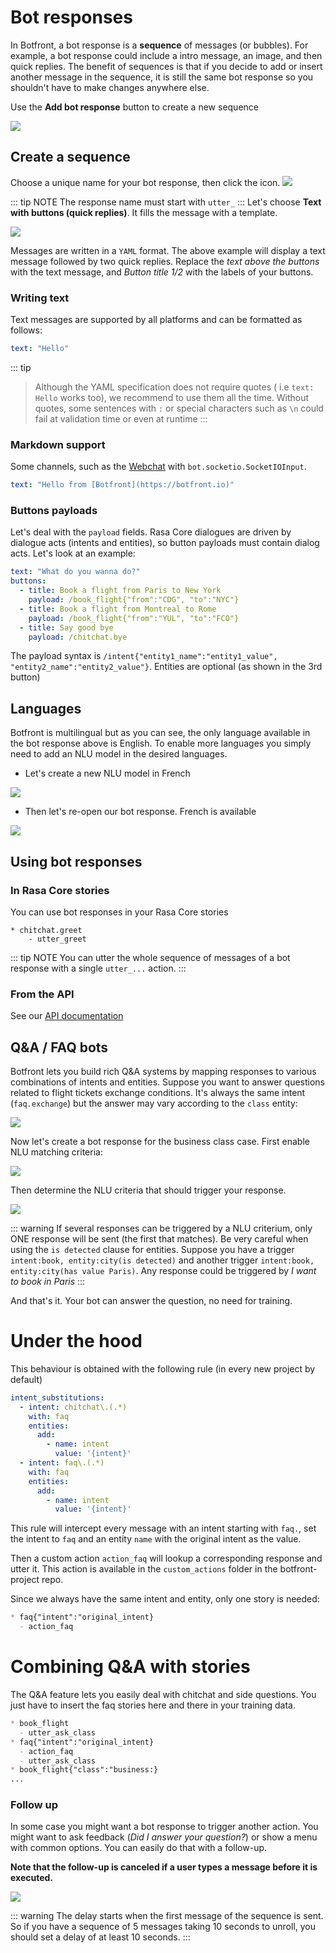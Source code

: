 # Bot responses

In Botfront, a bot response is a **sequence** of messages (or bubbles). For example, a bot response could include a intro message, an image, and then quick replies. The benefit of sequences is that if you decide to add or insert another message in the sequence, it is still the same bot response so you shouldn't have to make changes anywhere else.

Use the **Add bot response** button to create a new sequence

![](../../images/bot_responses_1.png)

## Create a sequence

Choose a unique name for your bot response, then click the <i class="fas fa-plus"></i> icon.
![](../../images/bot_responses_2.png)

::: tip NOTE
The response name must start with `utter_`
:::
Let's choose **Text with buttons (quick replies)**. It fills the message with a template. 

![](../../images/bot_responses_3.png)

Messages are written in a `YAML` format. The above example will display a text message followed by two quick replies. Replace the _text above the buttons_ with the text message, and _Button title 1/2_ with the labels of your buttons.

### Writing text

Text messages are supported by all platforms and can be formatted as follows:

```yaml
text: "Hello"
```

::: tip
> Although the YAML specification does not require quotes ( i.e `text: Hello` works too), we recommend to use them all the time. Without quotes, some sentences with `:` or special characters such as `\n` could fail at validation time or even at runtime
:::

### Markdown support

Some channels, such as the [Webchat](https://github.com/mrbot-ai/rasa-webchat) with `bot.socketio.SocketIOInput`.

```yaml
text: "Hello from [Botfront](https://botfront.io)"
```

### Buttons payloads

Let's deal with the `payload` fields. Rasa Core dialogues are driven by dialogue acts (intents and entities), so button payloads must contain dialog acts. Let's look at an example:

```yaml
text: "What do you wanna do?"
buttons:
  - title: Book a flight from Paris to New York
    payload: /book_flight{"from":"CDG", "to":"NYC"}
  - title: Book a flight from Montreal to Rome
    payload: /book_flight{"from":"YUL", "to":"FCO"}
  - title: Say good bye
    payload: /chitchat.bye
```

The payload syntax is `/intent{"entity1_name":"entity1_value", "entity2_name":"entity2_value"}`.
Entities are optional (as shown in the 3rd button)

## Languages

Botfront is multilingual but as you can see, the only language available in the bot response above is English. To enable more languages you simply need to add an NLU model in the desired languages.

* Let's create a new NLU model in French

![](../../images/bot_responses_4.png)

* Then let's re-open our bot response. French is available

![](../../images/bot_responses_5.png)

## Using bot responses

### In Rasa Core stories

You can use bot responses in your Rasa Core stories

```Story
* chitchat.greet
    - utter_greet
```

::: tip NOTE
You can utter the whole sequence of messages of a bot response with a single `utter_...` action.
:::

### From the API
See our [API documentation](https://eu.api.botfront.io/api-docs)

## Q&A / FAQ bots

Botfront lets you build rich Q&A systems by mapping responses to various combinations of intents and entities. Suppose you want to answer questions related to flight tickets exchange conditions. It's always the same intent (`faq.exchange`) but the answer may vary according to the `class` entity:

![](../../images/faq_1.png)

Now let's create a bot response for the business class case. First enable NLU matching criteria:

![](../../images/bot_responses_6.png)

Then determine the NLU criteria that should trigger your response. 

![](../../images/faq_2.png)


::: warning
If several responses can be triggered by a NLU criterium, only ONE response will be sent (the first that matches). Be very careful when using the `is detected` clause for entities. Suppose you have a trigger `intent:book, entity:city(is detected)` and another trigger `intent:book, entity:city(has value Paris)`. Any response could be triggered by _I want to book in Paris_
:::

And that's it. Your bot can answer the question, no need for training.

# Under the hood

This behaviour is obtained with the following rule (in every new project by default)

```yaml
intent_substitutions:
  - intent: chitchat\.(.*)
    with: faq
    entities:
      add:
        - name: intent
          value: '{intent}'
  - intent: faq\.(.*)
    with: faq
    entities:
      add:
        - name: intent
          value: '{intent}'
```

This rule will intercept every message with an intent starting with `faq.`, set the intent to `faq` and an entity `name` with the original intent as the value.

Then a custom action `action_faq` will lookup a corresponding response and utter it. This action is available in the `custom_actions` folder in the botfront-project repo.

Since we always have the same intent and entity, only one story is needed:

```md
* faq{"intent":"original_intent}
  - action_faq
```

# Combining Q&A with stories

The Q&A feature lets you easily deal with chitchat and side questions. You just have to insert the faq stories here and there in your training data.

```md
* book_flight
  - utter_ask_class
* faq{"intent":"original_intent}
  - action_faq
  - utter_ask_class
* book_flight{"class":"business:}
...
```

### Follow up

In some case you might want a bot response to trigger another action. You might want to ask feedback (_Did I answer your question?_) or show a menu with common options. You can easily do that with a follow-up. 

**Note that the follow-up is canceled if a user types a message before it is executed.**

![](../../images/bot_responses_8.png)

::: warning
The delay starts when the first message of the sequence is sent. So if you have a sequence of 5 messages taking 10 seconds to unroll, you should set a delay of at least 10 seconds.
:::



